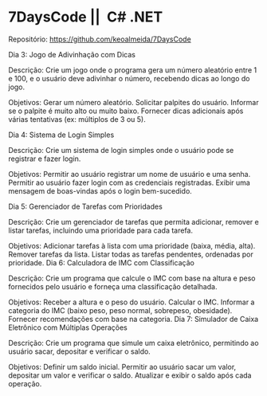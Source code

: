 # 7DaysCode ||  C# .NET

Repositório: https://github.com/keoalmeida/7DaysCode

<!-- Dia 1: Calculadora Básica com Histórico

Descrição: Crie uma calculadora que realiza operações básicas e mantém um histórico das operações realizadas.

Objetivos:
Receber dois números do usuário.
Solicitar a operação desejada (+, -, *, /).
Realizar a operação e exibir o resultado.
Manter um histórico das operações realizadas e exibi-lo quando solicitado. -->


<!-- Dia 2: Conversor de Moeda

Descrição: Crie um programa que converta valores entre diferentes moedas (por exemplo, USD, EUR, BRL).

Objetivos:
Receber um valor e a moeda de origem.
Solicitar a moeda de destino.
Converter o valor e exibir o resultado (use taxas de conversão fixas ou fictícias). -->


Dia 3: Jogo de Adivinhação com Dicas

Descrição: Crie um jogo onde o programa gera um número aleatório entre 1 e 100, e o usuário deve adivinhar o número, recebendo dicas ao longo do jogo.

Objetivos:
Gerar um número aleatório.
Solicitar palpites do usuário.
Informar se o palpite é muito alto ou muito baixo.
Fornecer dicas adicionais após várias tentativas (ex: múltiplos de 3 ou 5).


Dia 4: Sistema de Login Simples

Descrição: Crie um sistema de login simples onde o usuário pode se registrar e fazer login.

Objetivos:
Permitir ao usuário registrar um nome de usuário e uma senha.
Permitir ao usuário fazer login com as credenciais registradas.
Exibir uma mensagem de boas-vindas após o login bem-sucedido.


Dia 5: Gerenciador de Tarefas com Prioridades

Descrição: Crie um gerenciador de tarefas que permita adicionar, remover e listar tarefas, incluindo uma prioridade para cada tarefa.

Objetivos:
Adicionar tarefas à lista com uma prioridade (baixa, média, alta).
Remover tarefas da lista.
Listar todas as tarefas pendentes, ordenadas por prioridade.
Dia 6: Calculadora de IMC com Classificação

Descrição: Crie um programa que calcule o IMC com base na altura e peso fornecidos pelo usuário e forneça uma classificação detalhada.

Objetivos:
Receber a altura e o peso do usuário.
Calcular o IMC.
Informar a categoria do IMC (baixo peso, peso normal, sobrepeso, obesidade).
Fornecer recomendações com base na categoria.
Dia 7: Simulador de Caixa Eletrônico com Múltiplas Operações

Descrição: Crie um programa que simule um caixa eletrônico, permitindo ao usuário sacar, depositar e verificar o saldo.

Objetivos:
Definir um saldo inicial.
Permitir ao usuário sacar um valor, depositar um valor e verificar o saldo.
Atualizar e exibir o saldo após cada operação.
